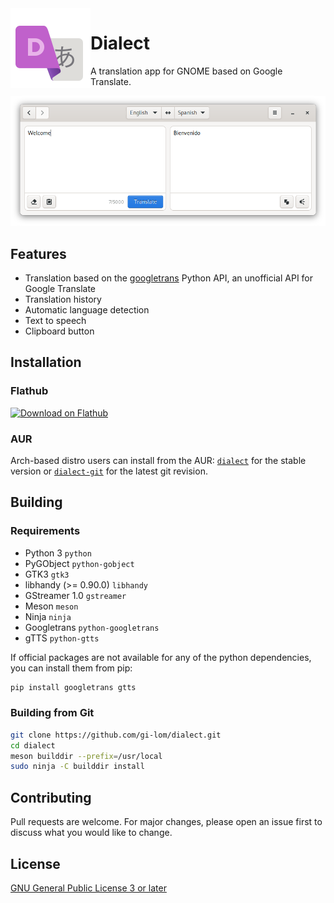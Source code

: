 <img height="128" src="data/com.github.gi_lom.dialect.svg" align="left"/>

# Dialect

A translation app for GNOME based on Google Translate.

![Dialect](preview.png?raw=true)

## Features

- Translation based on the [googletrans](https://github.com/ssut/py-googletrans) Python API, an unofficial API for Google Translate
- Translation history
- Automatic language detection
- Text to speech
- Clipboard button

## Installation

### Flathub

<a href='https://flathub.org/apps/details/com.github.gi_lom.dialect'><img width='240' alt='Download on Flathub' src='https://flathub.org/assets/badges/flathub-badge-en.png'/></a>

### AUR

Arch-based distro users can install from the AUR: [`dialect`](https://aur.archlinux.org/packages/dialect) for the stable version or [`dialect-git`](https://aur.archlinux.org/packages/dialect-git/) for the latest git revision.

## Building

### Requirements

- Python 3 `python`
- PyGObject `python-gobject`
- GTK3 `gtk3`
- libhandy (>= 0.90.0) `libhandy`
- GStreamer 1.0 `gstreamer`
- Meson `meson`
- Ninja `ninja`
- Googletrans `python-googletrans`
- gTTS `python-gtts`

If official packages are not available for any of the python dependencies, you can install them from pip:

```bash
pip install googletrans gtts
```

### Building from Git

```bash
git clone https://github.com/gi-lom/dialect.git
cd dialect
meson builddir --prefix=/usr/local
sudo ninja -C builddir install
```

## Contributing

Pull requests are welcome. For major changes, please open an issue first to discuss what you would like to change.

## License

[GNU General Public License 3 or later](https://www.gnu.org/licenses/gpl-3.0.en.html)
